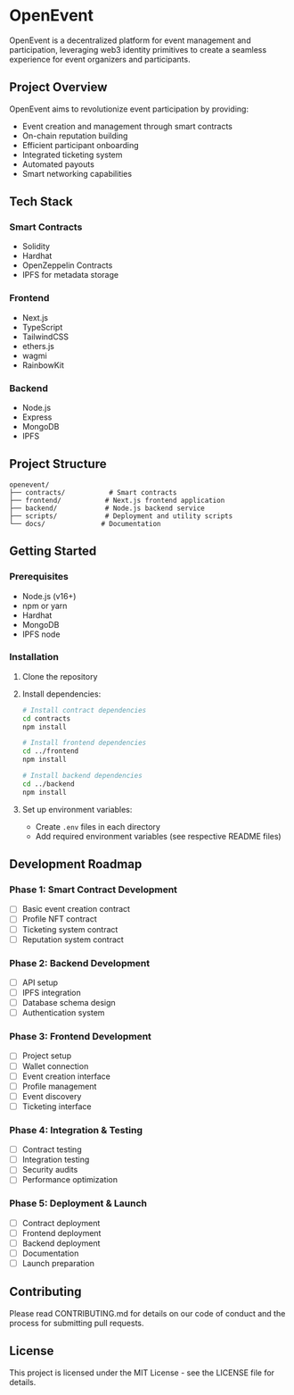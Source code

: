 # OpenEvent

OpenEvent is a decentralized platform for event management and participation, leveraging web3 identity primitives to create a seamless experience for event organizers and participants.

## Project Overview

OpenEvent aims to revolutionize event participation by providing:
- Event creation and management through smart contracts
- On-chain reputation building
- Efficient participant onboarding
- Integrated ticketing system
- Automated payouts
- Smart networking capabilities

## Tech Stack

### Smart Contracts
- Solidity
- Hardhat
- OpenZeppelin Contracts
- IPFS for metadata storage

### Frontend
- Next.js
- TypeScript
- TailwindCSS
- ethers.js
- wagmi
- RainbowKit

### Backend
- Node.js
- Express
- MongoDB
- IPFS

## Project Structure

```
openevent/
├── contracts/           # Smart contracts
├── frontend/           # Next.js frontend application
├── backend/            # Node.js backend service
├── scripts/            # Deployment and utility scripts
└── docs/              # Documentation
```

## Getting Started

### Prerequisites
- Node.js (v16+)
- npm or yarn
- Hardhat
- MongoDB
- IPFS node

### Installation

1. Clone the repository
2. Install dependencies:
   ```bash
   # Install contract dependencies
   cd contracts
   npm install

   # Install frontend dependencies
   cd ../frontend
   npm install

   # Install backend dependencies
   cd ../backend
   npm install
   ```

3. Set up environment variables:
   - Create `.env` files in each directory
   - Add required environment variables (see respective README files)

## Development Roadmap

### Phase 1: Smart Contract Development
- [ ] Basic event creation contract
- [ ] Profile NFT contract
- [ ] Ticketing system contract
- [ ] Reputation system contract

### Phase 2: Backend Development
- [ ] API setup
- [ ] IPFS integration
- [ ] Database schema design
- [ ] Authentication system

### Phase 3: Frontend Development
- [ ] Project setup
- [ ] Wallet connection
- [ ] Event creation interface
- [ ] Profile management
- [ ] Event discovery
- [ ] Ticketing interface

### Phase 4: Integration & Testing
- [ ] Contract testing
- [ ] Integration testing
- [ ] Security audits
- [ ] Performance optimization

### Phase 5: Deployment & Launch
- [ ] Contract deployment
- [ ] Frontend deployment
- [ ] Backend deployment
- [ ] Documentation
- [ ] Launch preparation

## Contributing

Please read CONTRIBUTING.md for details on our code of conduct and the process for submitting pull requests.

## License

This project is licensed under the MIT License - see the LICENSE file for details. 
